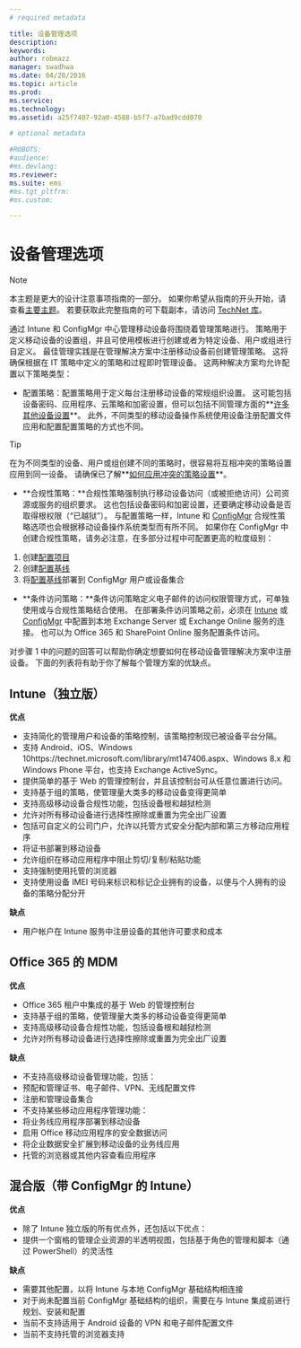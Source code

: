 ```yaml
---
# required metadata

title: 设备管理选项
description:
keywords:
author: robmazz
manager: swadhwa
ms.date: 04/28/2016
ms.topic: article
ms.prod:
ms.service:
ms.technology:
ms.assetid: a25f7407-92a0-4588-b5f7-a7bad9cdd070

# optional metadata

#ROBOTS:
#audience:
#ms.devlang:
ms.reviewer: 
ms.suite: ems
#ms.tgt_pltfrm:
#ms.custom:

---
```


# 设备管理选项

>[!NOTE]
>本主题是更大的设计注意事项指南的一部分。 如果你希望从指南的开头开始，请查看[主要主题](mdm-design-considerations-guide.md)。 若要获取此完整指南的可下载副本，请访问 [TechNet 库](https://gallery.technet.microsoft.com/Mobile-Device-Management-7d401582)。

通过 Intune 和 ConfigMgr 中心管理移动设备将围绕着管理策略进行。 策略用于定义移动设备的设置组，并且可使用模板进行创建或者为特定设备、用户或组进行自定义。 最佳管理实践是在管理解决方案中注册移动设备前创建管理策略。 这将确保根据在 IT 策略中定义的策略和过程即时管理设备。 这两种解决方案均允许配置以下策略类型：

- 配置策略：配置策略用于定义每台注册移动设备的常规组织设置。 这可能包括设备密码、应用程序、云策略和加密设置，但可以包括不同管理方面的**[许多其他设备设置](https://technet.microsoft.com/library/dn743712.aspx)**。 此外，不同类型的移动设备操作系统使用设备注册配置文件应用和配置配置策略的方式也不同。

>[!TIP]
>在为不同类型的设备、用户或组创建不同的策略时，很容易将互相冲突的策略设置应用到同一设备。 请确保已了解**[如何应用冲突的策略设置](https://technet.microsoft.com/library/dn743712.aspx)**。

- **合规性策略：**合规性策略强制执行移动设备访问（或被拒绝访问）公司资源或服务的组织要求。 这也包括设备密码和加密设置，还要确定移动设备是否取得根权限（“已越狱”）。 与配置策略一样，Intune 和 [ConfigMgr](https://technet.microsoft.com/library/dn376523.aspx) 合规性策略选项也会根据移动设备操作系统类型而有所不同。 如果你在 ConfigMgr 中创建合规性策略，请务必注意，在多部分过程中可配置更高的粒度级别：

 1. 创建[配置项目](https://technet.microsoft.com/library/gg712331.aspx?WT.mc_id=Blog_EntMob_Showcase_PCIT)
 2. 创建[配置基线](https://technet.microsoft.com/library/gg712268.aspx?WT.mc_id=Blog_EntMob_Showcase_PCIT)
 3. 将[配置基线](https://technet.microsoft.com/library/hh219289.aspx?WT.mc_id=Blog_EntMob_Showcase_PCIT)部署到 ConfigMgr 用户或设备集合

- **条件访问策略：**条件访问策略定义电子邮件的访问权限管理方式，可单独使用或与合规性策略结合使用。 在部署条件访问策略之前，必须在 [Intune](/Intune/deployuse/restrict-access-to-email-and-o365-services-with-microsoft-intune) 或 [ConfigMgr](https://technet.microsoft.com/library/dn919655.aspx) 中配置到本地 Exchange Server 或 Exchange Online 服务的连接。 也可以为 Office 365 和 SharePoint Online 服务配置条件访问。

对步骤 1 中的问题的回答可以帮助你确定想要如何在移动设备管理解决方案中注册设备。 下面的列表将有助于你了解每个管理方案的优缺点。

## Intune（独立版）

**优点**

- 支持简化的管理用户和设备的策略控制，该策略控制现已被设备平台分隔。
- 支持 Android、iOS、Windows 10https://technet.microsoft.com/library/mt147406.aspx、Windows 8.x 和 Windows Phone 平台，也支持 Exchange ActiveSync。
- 提供简单的基于 Web 的管理控制台，并且该控制台可从任意位置进行访问。
- 支持基于组的策略，使管理量大类多的移动设备变得更简单
- 支持高级移动设备合规性功能，包括设备根和越狱检测
- 允许对所有移动设备进行选择性擦除或重置为完全出厂设置
- 包括可自定义的公司门户，允许以托管方式安全分配内部和第三方移动应用程序
- 将证书部署到移动设备
- 允许组织在移动应用程序中阻止剪切/复制/粘贴功能
- 支持强制使用托管的浏览器
- 支持使用设备 IMEI 号码来标识和标记企业拥有的设备，以便与个人拥有的设备的策略分配分开

**缺点**

- 用户帐户在 Intune 服务中注册设备的其他许可要求和成本

## Office 365 的 MDM

**优点**

- Office 365 租户中集成的基于 Web 的管理控制台
- 支持基于组的策略，使管理量大类多的移动设备变得更简单
- 支持高级移动设备合规性功能，包括设备根和越狱检测
- 允许对所有移动设备进行选择性擦除或重置为完全出厂设置

**缺点**

- 不支持高级移动设备管理功能，包括：
 - 预配和管理证书、电子邮件、VPN、无线配置文件
 - 注册和管理设备集合
- 不支持某些移动应用程序管理功能：
 - 将业务线应用程序部署到移动设备
 - 启用 Office 移动应用程序的安全数据访问
 - 将企业数据安全扩展到移动设备的业务线应用
 - 托管的浏览器或其他内容查看应用程序

## 混合版（带 ConfigMgr 的 Intune）

**优点**

- 除了 Intune 独立版的所有优点外，还包括以下优点：
 - 提供一个窗格的管理企业资源的半透明视图，包括基于角色的管理和脚本（通过 PowerShell）的灵活性

**缺点**

- 需要其他配置，以将 Intune 与本地 ConfigMgr 基础结构相连接
- 对于尚未配置当前 ConfigMgr 基础结构的组织，需要在与 Intune 集成前进行规划、安装和配置
- 当前不支持适用于 Android 设备的 VPN 和电子邮件配置文件
- 当前不支持托管的浏览器支持

<!--HONumber=Apr16_HO2-->


